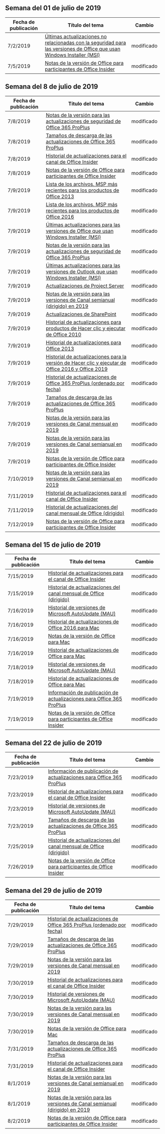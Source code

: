 <!-- This file is generated automatically each week. Changes made to this file will be overwritten.-->




## <a name="week-of-july-01-2019"></a>Semana del 01 de julio de 2019


| Fecha de publicación |Título del tema | Cambio |
|------|------------|--------|
| 7/2/2019 | [Últimas actualizaciones no relacionadas con la seguridad para las versiones de Office que usan Windows Installer (MSI)](/OfficeUpdates/office-msi-non-security-updates) | modificado |
| 7/5/2019 | [Notas de la versión de Office para participantes de Office Insider](/OfficeUpdates/release-notes-office-insider) | modificado |


## <a name="week-of-july-08-2019"></a>Semana del 8 de julio de 2019


| Fecha de publicación |Título del tema | Cambio |
|------|------------|--------|
| 7/8/2019 | [Notas de la versión para las actualizaciones de seguridad de Office 365 ProPlus](/OfficeUpdates/office365-proplus-security-updates) | modificado |
| 7/8/2019 | [Tamaños de descarga de las actualizaciones de Office 365 ProPlus](/OfficeUpdates/download-sizes-office365-proplus-updates) | modificado |
| 7/8/2019 | [Historial de actualizaciones para el canal de Office Insider](/OfficeUpdates/update-history-office-insider) | modificado |
| 7/8/2019 | [Notas de la versión de Office para participantes de Office Insider](/OfficeUpdates/release-notes-office-insider) | modificado |
| 7/9/2019 | [Lista de los archivos. MSP más recientes para los productos de Office 2013](/OfficeUpdates/msp-files-office-2013) | modificado |
| 7/9/2019 | [Lista de los archivos. MSP más recientes para los productos de Office 2016](/OfficeUpdates/msp-files-office-2016) | modificado |
| 7/9/2019 | [Últimas actualizaciones para las versiones de Office que usan Windows Installer (MSI)](/OfficeUpdates/office-updates-msi) | modificado |
| 7/9/2019 | [Notas de la versión para las actualizaciones de seguridad de Office 365 ProPlus](/OfficeUpdates/office365-proplus-security-updates) | modificado |
| 7/9/2019 | [Últimas actualizaciones para las versiones de Outlook que usan Windows Installer (MSI)](/OfficeUpdates/outlook-updates-msi) | modificado |
| 7/9/2019 | [Actualizaciones de Project Server](/OfficeUpdates/project-server-updates) | modificado |
| 7/9/2019 | [Notas de la versión para las versiones de Canal semianual (dirigido) en 2019](/OfficeUpdates/semi-annual-channel-targeted-2019) | modificado |
| 7/9/2019 | [Actualizaciones de SharePoint](/OfficeUpdates/sharepoint-updates) | modificado |
| 7/9/2019 | [Historial de actualizaciones para productos de Hacer clic y ejecutar de Office 2010](/OfficeUpdates/update-history-office-2010-click-to-run) | modificado |
| 7/9/2019 | [Historial de actualizaciones para Office 2013](/OfficeUpdates/update-history-office-2013) | modificado |
| 7/9/2019 | [Historial de actualizaciones para la versión de Hacer clic y ejecutar de Office 2016 y Office 2019](/OfficeUpdates/update-history-office-2019) | modificado |
| 7/9/2019 | [Historial de actualizaciones de Office 365 ProPlus (ordenado por fecha)](/OfficeUpdates/update-history-office365-proplus-by-date) | modificado |
| 7/9/2019 | [Tamaños de descarga de las actualizaciones de Office 365 ProPlus](/OfficeUpdates/download-sizes-office365-proplus-updates) | modificado |
| 7/9/2019 | [Notas de la versión para las versiones de Canal mensual en 2019](/OfficeUpdates/monthly-channel-2019) | modificado |
| 7/9/2019 | [Notas de la versión para las versiones de Canal semianual en 2019](/OfficeUpdates/semi-annual-channel-2019) | modificado |
| 7/9/2019 | [Notas de la versión de Office para participantes de Office Insider](/OfficeUpdates/release-notes-office-insider) | modificado |
| 7/10/2019 | [Notas de la versión para las versiones de Canal semianual en 2019](/OfficeUpdates/semi-annual-channel-2019) | modificado |
| 7/11/2019 | [Historial de actualizaciones para el canal de Office Insider](/OfficeUpdates/update-history-office-insider) | modificado |
| 7/11/2019 | [Historial de actualizaciones del canal mensual de Office (dirigido)](/OfficeUpdates/update-history-monthly-channel-targeted) | modificado |
| 7/12/2019 | [Notas de la versión de Office para participantes de Office Insider](/OfficeUpdates/release-notes-office-insider) | modificado |


## <a name="week-of-july-15-2019"></a>Semana del 15 de julio de 2019


| Fecha de publicación |Título del tema | Cambio |
|------|------------|--------|
| 7/15/2019 | [Historial de actualizaciones para el canal de Office Insider](/OfficeUpdates/update-history-office-insider) | modificado |
| 7/15/2019 | [Historial de actualizaciones del canal mensual de Office (dirigido)](/OfficeUpdates/update-history-monthly-channel-targeted) | modificado |
| 7/16/2019 | [Historial de versiones de Microsoft AutoUpdate (MAU)](/OfficeUpdates/release-history-microsoft-autoupdate) | modificado |
| 7/16/2019 | [Historial de actualizaciones de Office 2016 para Mac](/OfficeUpdates/release-notes-office-2016-mac) | modificado |
| 7/16/2019 | [Notas de la versión de Office para Mac](/OfficeUpdates/release-notes-office-for-mac) | modificado |
| 7/16/2019 | [Historial de actualizaciones de Office para Mac](/OfficeUpdates/update-history-office-for-mac) | modificado |
| 7/18/2019 | [Historial de versiones de Microsoft AutoUpdate (MAU)](/OfficeUpdates/release-history-microsoft-autoupdate) | modificado |
| 7/18/2019 | [Historial de actualizaciones de Office para Mac](/OfficeUpdates/update-history-office-for-mac) | modificado |
| 7/19/2019 | [Información de publicación de actualizaciones para Office 365 ProPlus](/OfficeUpdates/release-notes-office365-proplus) | modificado |
| 7/19/2019 | [Notas de la versión de Office para participantes de Office Insider](/OfficeUpdates/release-notes-office-insider) | modificado |


## <a name="week-of-july-22-2019"></a>Semana del 22 de julio de 2019


| Fecha de publicación |Título del tema | Cambio |
|------|------------|--------|
| 7/23/2019 | [Información de publicación de actualizaciones para Office 365 ProPlus](/OfficeUpdates/release-notes-office365-proplus) | modificado |
| 7/23/2019 | [Historial de actualizaciones para el canal de Office Insider](/OfficeUpdates/update-history-office-insider) | modificado |
| 7/23/2019 | [Historial de versiones de Microsoft AutoUpdate (MAU)](/OfficeUpdates/release-history-microsoft-autoupdate) | modificado |
| 7/23/2019 | [Tamaños de descarga de las actualizaciones de Office 365 ProPlus](/OfficeUpdates/download-sizes-office365-proplus-updates) | modificado |
| 7/25/2019 | [Historial de actualizaciones del canal mensual de Office (dirigido)](/OfficeUpdates/update-history-monthly-channel-targeted) | modificado |
| 7/26/2019 | [Notas de la versión de Office para participantes de Office Insider](/OfficeUpdates/release-notes-office-insider) | modificado |


## <a name="week-of-july-29-2019"></a>Semana del 29 de julio de 2019


| Fecha de publicación |Título del tema | Cambio |
|------|------------|--------|
| 7/29/2019 | [Historial de actualizaciones de Office 365 ProPlus (ordenado por fecha)](/OfficeUpdates/update-history-office365-proplus-by-date) | modificado |
| 7/29/2019 | [Tamaños de descarga de las actualizaciones de Office 365 ProPlus](/OfficeUpdates/download-sizes-office365-proplus-updates) | modificado |
| 7/29/2019 | [Notas de la versión para las versiones de Canal mensual en 2019](/OfficeUpdates/monthly-channel-2019) | modificado |
| 7/30/2019 | [Historial de actualizaciones para el canal de Office Insider](/OfficeUpdates/update-history-office-insider) | modificado |
| 7/30/2019 | [Historial de versiones de Microsoft AutoUpdate (MAU)](/OfficeUpdates/release-history-microsoft-autoupdate) | modificado |
| 7/30/2019 | [Notas de la versión para las versiones de Canal mensual en 2019](/OfficeUpdates/monthly-channel-2019) | modificado |
| 7/30/2019 | [Notas de la versión de Office para Mac](/OfficeUpdates/release-notes-office-for-mac) | modificado |
| 7/31/2019 | [Tamaños de descarga de las actualizaciones de Office 365 ProPlus](/OfficeUpdates/download-sizes-office365-proplus-updates) | modificado |
| 7/31/2019 | [Historial de actualizaciones para el canal de Office Insider](/OfficeUpdates/update-history-office-insider) | modificado |
| 8/1/2019 | [Notas de la versión para las versiones de Canal semianual en 2019](/OfficeUpdates/semi-annual-channel-2019) | modificado |
| 8/1/2019 | [Notas de la versión para las versiones de Canal semianual (dirigido) en 2019](/OfficeUpdates/semi-annual-channel-targeted-2019) | modificado |
| 8/2/2019 | [Notas de la versión de Office para participantes de Office Insider](/OfficeUpdates/release-notes-office-insider) | modificado |
